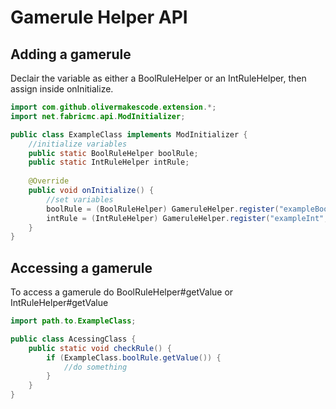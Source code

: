 # Gamerule Helper API

## Adding a gamerule

Declair the variable as either a BoolRuleHelper or an IntRuleHelper, then assign inside onInitialize.

```java
import com.github.olivermakescode.extension.*;
import net.fabricmc.api.ModInitializer;

public class ExampleClass implements ModInitializer {
    //initialize variables
    public static BoolRuleHelper boolRule;
    public static IntRuleHelper intRule;
    
    @Override
    public void onInitialize() {
        //set variables
        boolRule = (BoolRuleHelper) GameruleHelper.register("exampleBool", false);
        intRule = (IntRuleHelper) GameruleHelper.register("exampleInt", 0);
    }
}
```

## Accessing a gamerule
To access a gamerule do BoolRuleHelper#getValue or IntRuleHelper#getValue

```java
import path.to.ExampleClass;

public class AcessingClass {
    public static void checkRule() {
        if (ExampleClass.boolRule.getValue()) {
            //do something
        }
    }
}
```